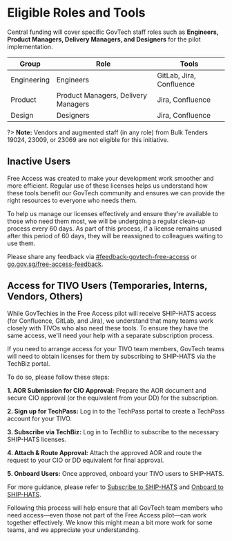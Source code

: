 # Eligible Roles and Tools

Central funding will cover specific GovTech staff roles such as **Engineers, Product Managers, Delivery Managers, and Designers** for the pilot implementation. 


<!--
![eligible-roles](assets/eligible-roles.png)


| Roles | Tools |
|---|---|
| Engineers  | GitLab |
| Product Managers, Delivery Managers, Engineers, and Designers | Jira |
| Product Managers, Delivery Managers, Engineers, and Designers | Confluence |


## Eligibility check 

To  quickly check if you’re eligible, you can use this service: [**go.gov.sg/product-dev-tools-eligibility**](https://go.gov.sg/product-dev-tools-eligibility). 

If you're eligible, the tool will display the group you belong to.

-->

| Group | Role | Tools |
|---|---|--|
| Engineering | Engineers  | GitLab, Jira, Confluence |
| Product | Product Managers, Delivery Managers | Jira, Confluence |
| Design | Designers | Jira, Confluence |

?> **Note:** Vendors and augmented staff (in any role) from Bulk Tenders 19024, 23009, or 23069 are not eligible for this initiative.

<!-- 

## 💡 Reminders

- If you are not eligible for this pilot implementation, you can still continue using these tools with your existing [SHIP-HATS](https://www.developer.tech.gov.sg/products/categories/devops/ship-hats/overview.html) subcription. If you are not an existing SHIP-HATS user, you can sign up via [TechBiz](https://portal.techbiz.suite.gov.sg/) and log in with [TechPass](https://docs.developer.tech.gov.sg/docs/techpass-user-guide/). 

- While some roles may not be eligible for this initial phase, the goal is to expand the initiative over time. Feedback will be essential in making the tools more accessible and useful for collaboration. Your input will play a key role in shaping future phases of the rollout.

- For GovTechies (permanent and contract staff) in the specific roles mentioned above who are not eligible for the pilot, you can reach out to the team via Slack at the  [**#feedback-govtech-free-access**](https://govtech.enterprise.slack.com/archives/C07UF60HY9Y) channel, and we will review on a case-by-case basis.

-->

## Inactive Users

Free Access was created to make your development work smoother and more efficient. Regular use of these licenses helps us understand how these tools benefit our GovTech community and ensures we can provide the right resources to everyone who needs them. 

To help us manage our licenses effectively and ensure they're available to those who need them most, we will be undergoing a regular clean-up process every 60 days. As part of this process, if a license remains unused after this period of 60 days, they will be reassigned to colleagues waiting to use them.  

Please share any feedback via <a href="https://govtech.enterprise.slack.com/archives/C07UF60HY9Y">#feedback-govtech-free-access</a>  or [go.gov.sg/free-access-feedback](https://go.gov.sg/free-access-feedback).

## Access for TIVO Users (Temporaries, Interns, Vendors, Others)

While GovTechies in the Free Access pilot will receive SHIP-HATS access (for Confluence, GitLab, and Jira), we understand that many teams work closely with TIVOs who also need these tools. To ensure they have the same access, we'll need your help with a separate subscription process.

If you need to arrange access for your TIVO team members,  GovTech teams will need to obtain licenses for them by subscribing to SHIP-HATS via the TechBiz portal. 

To do so, please follow these steps:

**1. AOR Submission for CIO Approval:** Prepare the AOR document and secure CIO approval (or the equivalent from your DD) for the subscription.

**2. Sign up for TechPass:** Log in to the TechPass portal to create a TechPass account for your TIVO. 

**3. Subscribe via TechBiz:** Log in to TechBiz to subscribe to the necessary SHIP-HATS licenses.

**4. Attach & Route Approval:** Attach the approved AOR and route the request to your CIO or DD equivalent for final approval.

**5. Onboard Users:** Once approved, onboard your TIVO users to SHIP-HATS.

For more guidance, please refer to [Subscribe to SHIP-HATS](https://docs.developer.tech.gov.sg/docs/ship-hats-docs/getting-started/subscription) and [Onboard to SHIP-HATS](https://docs.developer.tech.gov.sg/docs/ship-hats-docs/getting-started/onboard-to-ship-hats).

Following this process will help ensure that all GovTech team members who need access—even those not part of the Free Access pilot—can work together effectively. We know this might mean a bit more work for some teams, and we appreciate your understanding. 